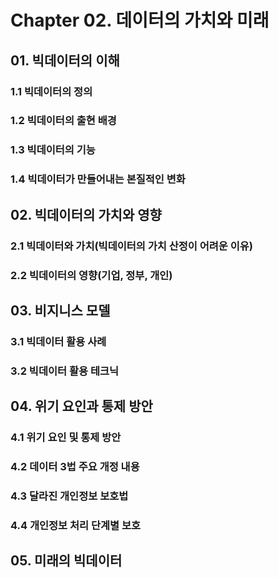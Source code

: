# Chapter 02. 데이터의 가치와 미래



## 01. 빅데이터의 이해



### 1.1 빅데이터의 정의

### 1.2 빅데이터의 출현 배경

### 1.3 빅데이터의 기능

### 1.4 빅데이터가 만들어내는 본질적인 변화



## 02. 빅데이터의 가치와 영향



### 2.1 빅데이터와 가치(빅데이터의 가치 산정이 어려운 이유)

### 2.2 빅데이터의 영향(기업, 정부, 개인)



## 03. 비지니스 모델



### 3.1 빅데이터 활용 사례

### 3.2 빅데이터 활용 테크닉



## 04. 위기 요인과 통제 방안



### 4.1 위기 요인 및 통제 방안

### 4.2 데이터 3법 주요 개정 내용

### 4.3 달라진 개인정보 보호법

### 4.4 개인정보 처리 단계별 보호



## 05. 미래의 빅데이터

